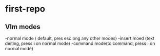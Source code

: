 # first-repo

## VIm modes

-normal mode ( default, pres esc ong any other modes)
-insert moed (text deiting, press i on normal mode)
-command mode(to command, press : on normal mode)

